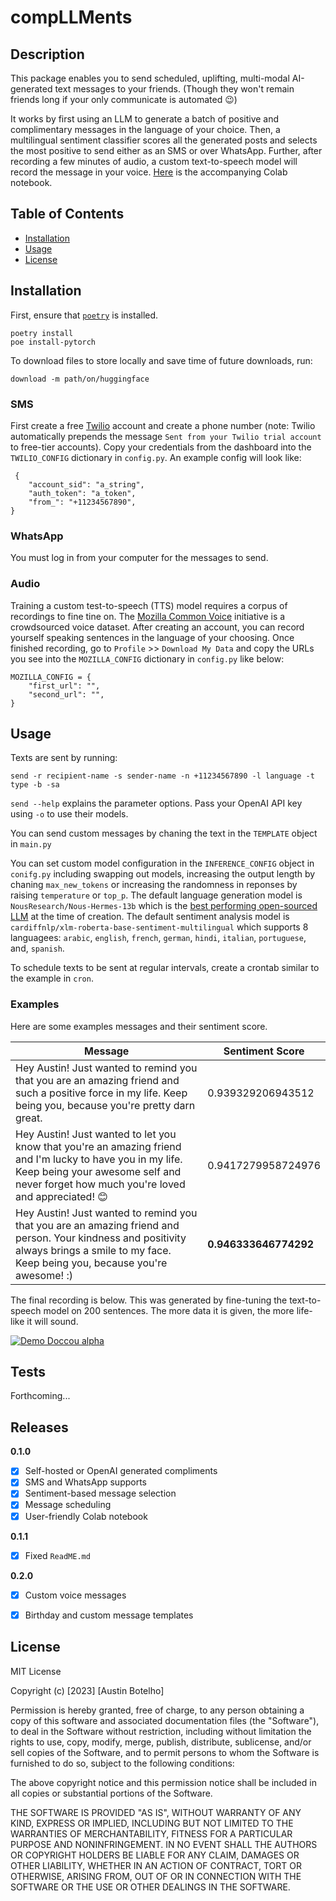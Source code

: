# compLLMents

<!-- ![GitHub all releases](https://img.shields.io/github/downloads/botelhoa/compLLMents/total?style=plastic)
![MIT License](https://img.shields.io/bower/l/compLLMents?style=plastic) -->

## Description

This package enables you to send scheduled, uplifting, multi-modal AI-generated text messages to your friends. (Though they won't remain friends long if your only communicate is automated 😉)

It works by first using an LLM to generate a batch of positive and complimentary messages in the language of your choice. Then, a multilingual sentiment classifier scores all the generated posts and selects the most positive to send either as an SMS or over WhatsApp. Further, after recording a few minutes of audio, a custom text-to-speech model will record the message in your voice. [Here](https://colab.research.google.com/drive/1gfTlCWNFgpHdvLR5g8o-OV_a30Pfps60?usp=sharing) is the accompanying Colab notebook.


## Table of Contents

- [Installation](#installation)
- [Usage](#usage)
- [License](#license)

## Installation

First, ensure that [`poetry`](https://python-poetry.org/docs/#installation) is installed. 

```
poetry install
poe install-pytorch
```

To download files to store locally and save time of future downloads, run:

```
download -m path/on/huggingface
```

### SMS 
First create a free [Twilio](https://www.twilio.com/en-us) account and create a phone number (note: Twilio automatically prepends the message `Sent from your Twilio trial account` to free-tier accounts). Copy your credentials from the dashboard into the `TWILIO_CONFIG` dictionary in `config.py`. An example config will look like:

```
 {
    "account_sid": "a_string",
    "auth_token": "a_token",
    "from_": "+11234567890",
}
```

### WhatsApp
You must log in from your computer for the messages to send.


### Audio
Training a custom test-to-speech (TTS) model requires a corpus of recordings to fine tine on. The [Mozilla Common Voice](https://commonvoice.mozilla.org/en?gclid=CjwKCAjwm4ukBhAuEiwA0zQxkwxZgF6SdsfkM8xrx5o7eayEqRS2CVbM2YnIJDUIb0VGqzSrMnBUphoC67kQAvD_BwE) initiative is a crowdsourced voice dataset. After creating an account, you can record yourself speaking sentences in the language of your choosing. Once finished recording, go to `Profile` >> `Download My Data` and copy the URLs you see into the `MOZILLA_CONFIG` dictionary in `config.py` like below:

```
MOZILLA_CONFIG = {
    "first_url": "",
    "second_url": "",
}
```

## Usage

Texts are sent by running:

```
send -r recipient-name -s sender-name -n +11234567890 -l language -t type -b -sa
```

`send --help` explains the parameter options. Pass your OpenAI API key using `-o` to use their models.

You can send custom messages by chaning the text in the `TEMPLATE` object in `main.py`

You can set custom model configuration in the `INFERENCE_CONFIG` object in `conifg.py` including swapping out models, increasing the output length by chaning `max_new_tokens` or increasing the randomness in reponses by raising `temperature` or `top_p`. The default language generation model is `NousResearch/Nous-Hermes-13b` which is the [best performing open-sourced LLM](https://gpt4all.io/index.html) at the time of creation. The default sentiment analysis model is `cardiffnlp/xlm-roberta-base-sentiment-multilingual` which supports 8 languagees: `arabic`, `english`, `french`, `german`, `hindi`, `italian`, `portuguese`, and, `spanish`. 


To schedule texts to be sent at regular intervals, create a crontab similar to the example in `cron`.


### Examples

Here are some examples messages and their sentiment score. 

| Message | Sentiment Score |
| --- | --- |
| Hey Austin! Just wanted to remind you that you are an amazing friend and such a positive force in my life. Keep being you, because you're pretty darn great. | 0.939329206943512 |
| Hey Austin! Just wanted to let you know that you're an amazing friend and I'm lucky to have you in my life. Keep being your awesome self and never forget how much you're loved and appreciated! 😊 | 0.9417279958724976 |
| Hey Austin! Just wanted to remind you that you are an amazing friend and person. Your kindness and positivity always brings a smile to my face. Keep being you, because you're awesome! :) | **0.946333646774292** |

The final recording is below. This was generated by fine-tuning the text-to-speech model on 200 sentences. The more data it is given, the more life-like it will sound.


[![Demo Doccou alpha](![image](https://github.com/botelhoa/compLLMents/assets/56508008/0a691fa1-668e-430e-805a-c787253dab87))](https://github.com/botelhoa/compLLMents/assets/56508008/4a5c5f1f-6080-4937-97c4-b1f3d458a513)



## Tests

Forthcoming...


## Releases

**0.1.0**
- [x] Self-hosted or OpenAI generated compliments
- [x] SMS and WhatsApp supports
- [x] Sentiment-based message selection
- [x] Message scheduling
- [x] User-friendly Colab notebook

**0.1.1**
- [x] Fixed `ReadME.md`

**0.2.0**
- [x] Custom voice messages
- [x] Birthday and custom message templates



## License

MIT License

Copyright (c) [2023] [Austin Botelho]

Permission is hereby granted, free of charge, to any person obtaining a copy
of this software and associated documentation files (the "Software"), to deal
in the Software without restriction, including without limitation the rights
to use, copy, modify, merge, publish, distribute, sublicense, and/or sell
copies of the Software, and to permit persons to whom the Software is
furnished to do so, subject to the following conditions:

The above copyright notice and this permission notice shall be included in all
copies or substantial portions of the Software.

THE SOFTWARE IS PROVIDED "AS IS", WITHOUT WARRANTY OF ANY KIND, EXPRESS OR
IMPLIED, INCLUDING BUT NOT LIMITED TO THE WARRANTIES OF MERCHANTABILITY,
FITNESS FOR A PARTICULAR PURPOSE AND NONINFRINGEMENT. IN NO EVENT SHALL THE
AUTHORS OR COPYRIGHT HOLDERS BE LIABLE FOR ANY CLAIM, DAMAGES OR OTHER
LIABILITY, WHETHER IN AN ACTION OF CONTRACT, TORT OR OTHERWISE, ARISING FROM,
OUT OF OR IN CONNECTION WITH THE SOFTWARE OR THE USE OR OTHER DEALINGS IN THE
SOFTWARE.


